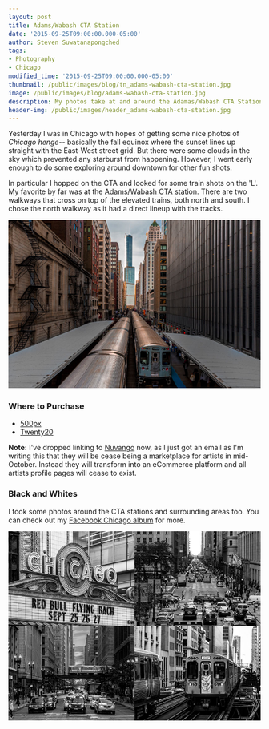 ```yaml
---
layout: post
title: Adams/Wabash CTA Station
date: '2015-09-25T09:00:00.000-05:00'
author: Steven Suwatanapongched
tags:
- Photography
- Chicago
modified_time: '2015-09-25T09:00:00.000-05:00'
thumbnail: /public/images/blog/tn_adams-wabash-cta-station.jpg
image: /public/images/blog/adams-wabash-cta-station.jpg
description: My photos take at and around the Adamas/Wabash CTA Station in Chicago.
header-img: /public/images/header_adams-wabash-cta-station.jpg
---
```


Yesterday I was in Chicago with hopes of getting some nice photos of *Chicago henge*-- basically the fall equinox where the sunset lines up straight with the East-West street grid. But there were some clouds in the sky which prevented any starburst from happening. However, I went early enough to do some exploring around downtown for other fun shots.

In particular I hopped on the CTA and looked for some train shots on the 'L'. My favorite by far was at the [Adams/Wabash CTA station](http://www.transitchicago.com/travel_information/station.aspx?StopId=14). There are two walkways that cross on top of the elevated trains, both north and south. I chose the north walkway as it had a direct lineup with the tracks.

![Adams/Wabash CTA Station](/public/images/blog/adams-wabash-cta-station.jpg)

### Where to Purchase

* [500px](https://500px.com/photo/122912847/adams-wabash-cta-station-by-steven-suwatanapongched)
* [Twenty20](https://www.twenty20.com/photos/28ff2f7f-990b-47f5-907e-0ee1bfad6f41)

**Note:** I've dropped linking to [Nuvango](http://nuvango.com/) now, as I just got an email as I'm writing this that they will be cease being a marketplace for artists in mid-October. Instead they will transform into an eCommerce platform and all artists profile pages will cease to exist.

### Black and Whites

I took some photos around the CTA stations and surrounding areas too. You can check out my [Facebook Chicago album](https://www.facebook.com/media/set/?set=a.951834838214874.1073741896.408588035872893&type=3) for more.

![CTA Station Black and White](/public/images/blog/chicago-black-and-white-collage.jpg)
